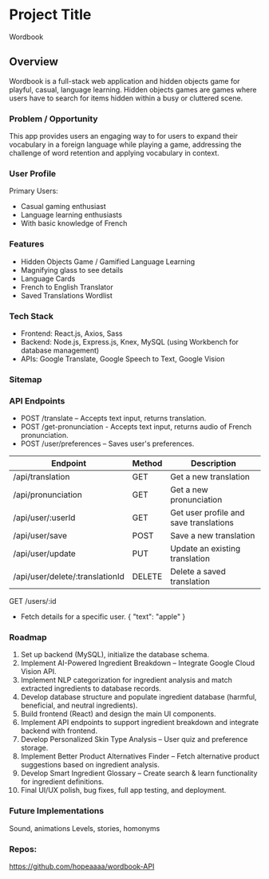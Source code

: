# Project Title
Wordbook

## Overview
 
Wordbook is a full-stack web application and hidden objects game for playful, casual, language learning. 
Hidden objects games are games where users have to search for items hidden within a busy or cluttered scene. 

### Problem / Opportunity
This app provides users an engaging way to for users to expand their vocabulary in a foreign language while playing a game, addressing the challenge of word retention and applying vocabulary in context.

### User Profile
Primary Users:
* Casual gaming enthusiast
* Language learning enthusiasts
* With basic knowledge of French


### Features
* Hidden Objects Game / Gamified Language Learning
* Magnifying glass to see details
* Language Cards
* French to English Translator
* Saved Translations Wordlist
  

### Tech Stack
* Frontend: React.js, Axios, Sass
* Backend: Node.js, Express.js, Knex, MySQL (using Workbench for database management)
* APIs: Google Translate, Google Speech to Text, Google Vision

### Sitemap

### API Endpoints 
* POST /translate – Accepts text input, returns translation.
* POST /get-pronunciation - Accepts text input, returns audio of French pronunciation.
* POST /user/preferences – Saves user's preferences.

| Endpoint                         | Method | Description                            |
|-----------------------------------|--------|----------------------------------------|
| /api/translation                 | GET    | Get a new translation                  |
| /api/pronunciation               | GET    | Get a new pronunciation                |
| /api/user/:userId                | GET    | Get user profile and save translations |
| /api/user/save                   | POST   | Save a new translation                 |
| /api/user/update                 | PUT    | Update an existing translation         |
| /api/user/delete/:translationId  | DELETE | Delete a saved translation             |


GET /users/:id

* Fetch details for a specific user.
{
  "text": "apple"
}



### Roadmap
1.	Set up backend (MySQL), initialize the database schema.
2.	Implement AI-Powered Ingredient Breakdown – Integrate Google Cloud Vision API.
3.	Implement NLP categorization for ingredient analysis and match extracted ingredients to database records.
4.	Develop database structure and populate ingredient database (harmful, beneficial, and neutral ingredients).
5.	Build frontend (React) and design the main UI components.
6.	Implement API endpoints to support ingredient breakdown and integrate backend with frontend.
7.	Develop Personalized Skin Type Analysis – User quiz and preference storage.
8.	Implement Better Product Alternatives Finder – Fetch alternative product suggestions based on ingredient analysis.
9.	Develop Smart Ingredient Glossary – Create search & learn functionality for ingredient definitions.
10.	Final UI/UX polish, bug fixes, full app testing, and deployment.

### Future Implementations
Sound, animations
Levels, stories, homonyms

### Repos:
https://github.com/hopeaaaa/wordbook-API
